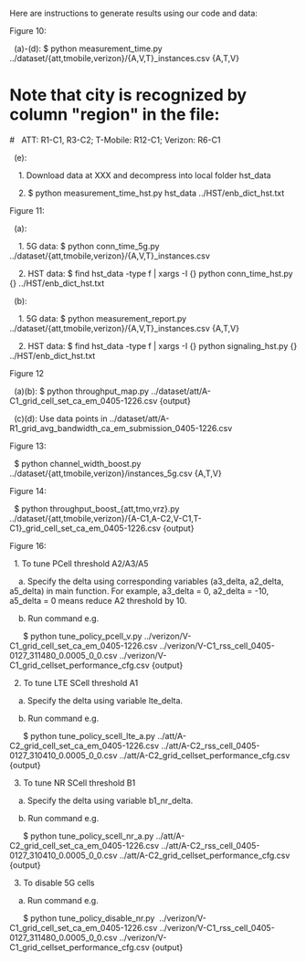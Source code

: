 Here are instructions to generate results using our code and data:

Figure 10:

  (a)-(d): $ python measurement_time.py ../dataset/{att,tmobile,verizon}/{A,V,T}_instances.csv {A,T,V}

# Note that city is recognized by column "region" in the file: 

#   ATT: R1-C1, R3-C2; T-Mobile: R12-C1; Verizon: R6-C1

  (e):

    1. Download data at XXX and decompress into local folder hst_data

    2. $ python measurement_time_hst.py hst_data ../HST/enb_dict_hst.txt

Figure 11:

  (a):

    1. 5G data: $ python conn_time_5g.py ../dataset/{att,tmobile,verizon}/{A,V,T}_instances.csv

    2. HST data: $ find hst_data -type f | xargs -I {} python conn_time_hst.py {} ../HST/enb_dict_hst.txt

  (b): 

    1. 5G data: $ python measurement_report.py ../dataset/{att,tmobile,verizon}/{A,V,T}_instances.csv {A,T,V}

    2. HST data: $ find hst_data -type f | xargs -I {} python signaling_hst.py {} ../HST/enb_dict_hst.txt

Figure 12

  (a)(b): $ python throughput_map.py ../dataset/att/A-C1_grid_cell_set_ca_em_0405-1226.csv {output}

  (c)(d): Use data points in ../dataset/att/A-R1_grid_avg_bandwidth_ca_em_submission_0405-1226.csv

Figure 13:

  $ python channel_width_boost.py ../dataset/{att,tmobile,verizon}/instances_5g.csv {A,T,V}

Figure 14:

  $ python throughput_boost_{att,tmo,vrz}.py ../dataset/{att,tmobile,verizon}/{A-C1,A-C2,V-C1,T-C1}_grid_cell_set_ca_em_0405-1226.csv {output}

Figure 16:

  1. To tune PCell threshold A2/A3/A5

    a. Specify the delta using corresponding variables (a3_delta, a2_delta, a5_delta) in main function. For example, a3_delta = 0, a2_delta = -10, a5_delta = 0 means reduce A2 threshold by 10.

    b. Run command e.g. 

      $ python tune_policy_pcell_v.py ../verizon/V-C1_grid_cell_set_ca_em_0405-1226.csv ../verizon/V-C1_rss_cell_0405-0127_311480_0.0005_0_0.csv ../verizon/V-C1_grid_cellset_performance_cfg.csv {output}

  2. To tune LTE SCell threshold A1

    a. Specify the delta using variable lte_delta.

    b. Run command e.g. 

      $ python tune_policy_scell_lte_a.py ../att/A-C2_grid_cell_set_ca_em_0405-1226.csv ../att/A-C2_rss_cell_0405-0127_310410_0.0005_0_0.csv ../att/A-C2_grid_cellset_performance_cfg.csv {output}

  3. To tune NR SCell threshold B1

    a. Specify the delta using variable b1_nr_delta.

    b. Run command e.g.

      $ python tune_policy_scell_nr_a.py ../att/A-C2_grid_cell_set_ca_em_0405-1226.csv ../att/A-C2_rss_cell_0405-0127_310410_0.0005_0_0.csv ../att/A-C2_grid_cellset_performance_cfg.csv {output}

  3. To disable 5G cells

    a. Run command e.g.

      $ python tune_policy_disable_nr.py  ../verizon/V-C1_grid_cell_set_ca_em_0405-1226.csv ../verizon/V-C1_rss_cell_0405-0127_311480_0.0005_0_0.csv ../verizon/V-C1_grid_cellset_performance_cfg.csv {output}